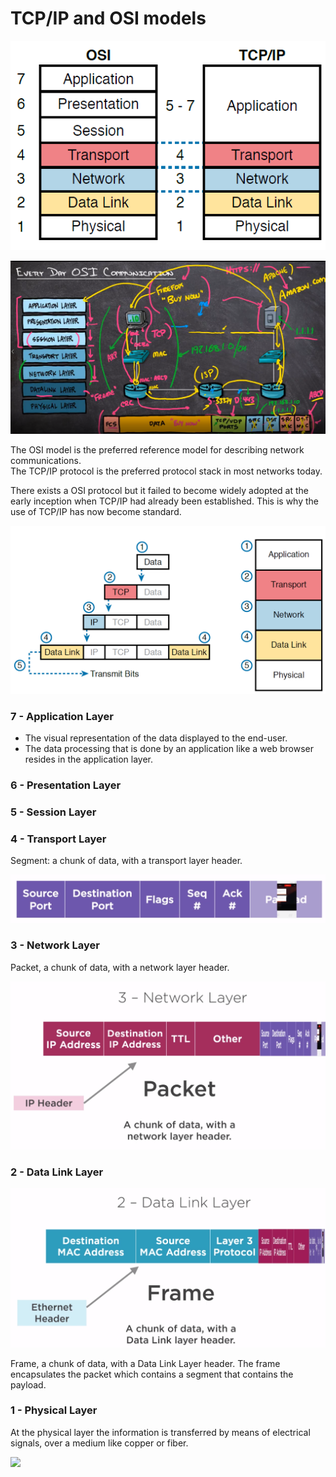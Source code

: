 # TCP/IP and OSI models

![](../.gitbook/assets/image%20%288%29.png)

![](../.gitbook/assets/image%20%289%29.png)

The OSI model is the preferred reference model for describing network communications.  
The TCP/IP protocol is the preferred protocol stack in most networks today.

There exists a OSI protocol but it failed to become widely adopted at the early inception when TCP/IP had already been established. This is why the use of TCP/IP has now become standard.

![](../.gitbook/assets/image%20%2814%29.png)

### 7 - Application Layer

* The visual representation of the data displayed to the end-user.
* The data processing that is done by an application like a web browser resides in the application layer.

### 6 - Presentation Layer

### 5 - Session Layer

### 4 - Transport Layer

Segment: a chunk of data, with a transport layer header.

![TCP Segment Header](../.gitbook/assets/image%20%2816%29.png)

### 3 - Network Layer

Packet, a chunk of data, with a network layer header.

![](../.gitbook/assets/image%20%2817%29.png)

### 2 - Data Link Layer

![](../.gitbook/assets/image%20%2812%29.png)

Frame, a chunk of data, with a Data Link Layer header. The frame encapsulates the packet which contains a segment that contains the payload.

### 1 - Physical Layer

At the physical layer the information is transferred by means of electrical signals, over a medium like copper or fiber.

![](../.gitbook/assets/2020-08-02_13-20-07.gif)





